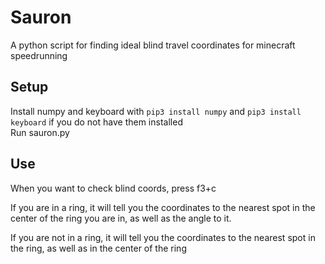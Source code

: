 # Sauron
A python script for finding ideal blind travel coordinates for minecraft speedrunning

## Setup
Install numpy and keyboard with `pip3 install numpy` and `pip3 install keyboard` if you do not have them installed<br>Run sauron.py

##  Use
When you want to check blind coords, press f3+c

If you are in a ring, it will tell you the coordinates to the nearest spot in the center of the ring you are in, as well as the angle to it.

If you are not in a ring, it will tell you the coordinates to the nearest spot in the ring, as well as in the center of the ring